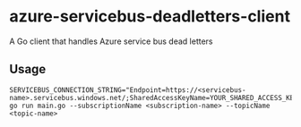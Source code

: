 # azure-servicebus-deadletters-client

A Go client that handles Azure service bus dead letters

## Usage

```
SERVICEBUS_CONNECTION_STRING="Endpoint=https://<servicebus-name>.servicebus.windows.net/;SharedAccessKeyName=YOUR_SHARED_ACCESS_KEY_NAME;SharedAccessKey=YOUR_SHARE_ACCESS_KEY" go run main.go --subscriptionName <subscription-name> --topicName <topic-name>
```
